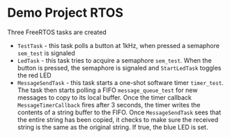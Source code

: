 # Demo Project RTOS

Three FreeRTOS tasks are created

- `TestTask` - this task polls a button at 1kHz, when pressed a semaphore `sem_test` is signaled
- `LedTask` - this task tries to acquire a semaphore `sem_test`. When the button is pressed, the semaphore is signaled and `StartLedTask` toggles the red LED
- `MessageSendTask` - this task starts a one-shot software timer `timer_test`. The task then starts polling a FIFO `message_queue_test` for new messages to copy to its local buffer. Once the timer callback `MessageTimerCallback` fires after 3 seconds, the timer writes the contents of a string buffer to the FIFO. Once `MessageSendTask` sees that the entire string has been copied, it checks to make sure the received string is the same as the original string. If true, the blue LED is set.
